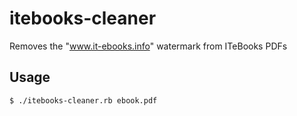 itebooks-cleaner
================

Removes the "www.it-ebooks.info" watermark from ITeBooks PDFs

## Usage
`$ ./itebooks-cleaner.rb ebook.pdf`
